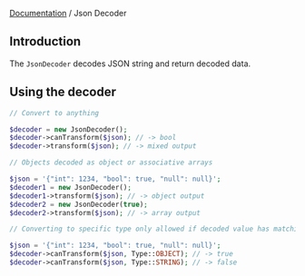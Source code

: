 [Documentation](../../README.md) / Json Decoder

## Introduction

The `JsonDecoder` decodes JSON string and return decoded data.

## Using the decoder

```php
// Convert to anything

$decoder = new JsonDecoder();
$decoder->canTransform($json); // -> bool
$decoder->transform($json); // -> mixed output

// Objects decoded as object or associative arrays

$json = '{"int": 1234, "bool": true, "null": null}';
$decoder1 = new JsonDecoder();
$decoder1->transform($json); // -> object output
$decoder2 = new JsonDecoder(true);
$decoder2->transform($json); // -> array output

// Converting to specific type only allowed if decoded value has matching type

$json = '{"int": 1234, "bool": true, "null": null}';
$decoder->canTransform($json, Type::OBJECT); // -> true
$decoder->canTransform($json, Type::STRING); // -> false
```

